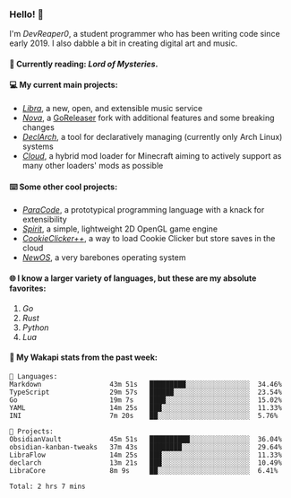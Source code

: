 ### Hello! 👋

I'm _DevReaper0_, a student programmer who has been writing code since early 2019. I also dabble a bit in creating digital art and music.

#### 📖 Currently reading: *Lord of Mysteries*.

#### 💻 My current main projects:

-   _[Libra](https://github.com/LibraMusic)_, a new, open, and extensible music service
-   _[Nova](https://github.com/LibraMusic/Nova)_, a [GoReleaser](https://github.com/goreleaser/goreleaser) fork with additional features and some breaking changes
-   _[DeclArch](https://github.com/DevReaper0/declarch)_, a tool for declaratively managing (currently only Arch Linux) systems
-   _[Cloud](https://github.com/CloudLoaderMC/CloudLoader)_, a hybrid mod loader for Minecraft aiming to actively support as many other loaders' mods as possible

#### ⌨️ Some other cool projects:

-   _[ParaCode](https://github.com/ParaCodeLang/ParaCode)_, a prototypical programming language with a knack for extensibility
-   _[Spirit](https://gitlab.com/DevReaper0/SpiritEngine)_, a simple, lightweight 2D OpenGL game engine
-   _[CookieClicker++](https://github.com/DevReaper0/CookieClickerPlusPlus)_, a way to load Cookie Clicker but store saves in the cloud
-   _[NewOS](https://github.com/DevReaper0/NewOS)_, a very barebones operating system

#### 🌐 I know a larger variety of languages, but these are my absolute favorites:

1. _Go_
2. _Rust_
3. _Python_
4. _Lua_

#### 📡 My Wakapi stats from the past week:

```text
💾 Languages:
Markdown                 43m 51s   █████████░░░░░░░░░░░░░░░░  34.46%
TypeScript               29m 57s   ██████░░░░░░░░░░░░░░░░░░░  23.54%
Go                       19m 7s    ████░░░░░░░░░░░░░░░░░░░░░  15.02%
YAML                     14m 25s   ███░░░░░░░░░░░░░░░░░░░░░░  11.33%
INI                      7m 20s    ██░░░░░░░░░░░░░░░░░░░░░░░  5.76%

💼 Projects:
ObsidianVault            45m 51s   ██████████░░░░░░░░░░░░░░░  36.04%
obsidian-kanban-tweaks   37m 43s   ████████░░░░░░░░░░░░░░░░░  29.64%
LibraFlow                14m 25s   ███░░░░░░░░░░░░░░░░░░░░░░  11.33%
declarch                 13m 21s   ███░░░░░░░░░░░░░░░░░░░░░░  10.49%
LibraCore                8m 9s     ██░░░░░░░░░░░░░░░░░░░░░░░  6.41%

Total: 2 hrs 7 mins
```
